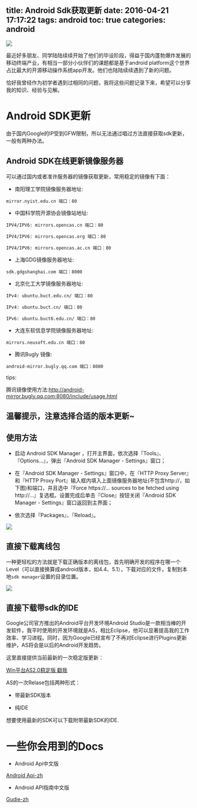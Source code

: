title: Android Sdk获取更新
date: 2016-04-21 17:17:22
tags: android
toc: true
categories: android
---

![](http://7xowaa.com1.z0.glb.clouddn.com/hei-131.jpg?imageView/2/w/610/q/100)

最近好多朋友、同学陆陆续续开始了他们的毕设阶段，得益于国内蓬勃爆炸发展的移动终端产业，有相当一部分小伙伴们的课题都是基于android platform这个世界占比最大的开源移动操作系统app开发。他们也陆陆续续遇到了新的问题。
  
恰好我曾经作为初学者遇到过相同的问题，我将这些问题记录下来，希望可以分享我的知识、经验与见解。

<!--more-->

# Android SDK更新 #

由于国内Google的IP受到GFW限制，所以无法通过唱过方法直接获取sdk更新，一般有两种办法。

## Android SDK在线更新镜像服务器 ##

可以通过国内或者准许服务器的镜像获取更新，常用稳定的镜像有下面：

- 南阳理工学院镜像服务器地址:

`mirror.nyist.edu.cn 端口：80`

- 中国科学院开源协会镜像站地址:

```
IPV4/IPV6: mirrors.opencas.cn 端口：80

IPV4/IPV6: mirrors.opencas.org 端口：80

IPV4/IPV6: mirrors.opencas.ac.cn 端口：80
```

- 上海GDG镜像服务器地址:

`sdk.gdgshanghai.com 端口：8000`

- 北京化工大学镜像服务器地址:

```
IPv4: ubuntu.buct.edu.cn/ 端口：80

IPv4: ubuntu.buct.cn/ 端口：80

IPv6: ubuntu.buct6.edu.cn/ 端口：80
```

- 大连东软信息学院镜像服务器地址:

`mirrors.neusoft.edu.cn 端口：80`

- 腾讯Bugly 镜像:

`android-mirror.bugly.qq.com 端口：8080`

tips:

腾讯镜像使用方法:http://android-mirror.bugly.qq.com:8080/include/usage.html

温馨提示，注意选择合适的版本更新~
----------
## 使用方法 ##

- 启动 Android SDK Manager ，打开主界面，依次选择『Tools』、『Options...』，弹出『Android SDK Manager - Settings』窗口；

- 在『Android SDK Manager - Settings』窗口中，在『HTTP Proxy Server』和『HTTP Proxy Port』输入框内填入上面镜像服务器地址(不包含http://，如下图)和端口，并且选中『Force https://... sources to be fetched using http://...』复选框。设置完成后单击『Close』按钮关闭『Android SDK Manager - Settings』窗口返回到主界面；

- 依次选择『Packages』、『Reload』。

![](http://www.androiddevtools.cn/static/image/sdk-manager-proxy-settings.png)

## 直接下载离线包 ##

一种更轻松的方法就是下载正确版本的离线包，首先明确开发的程序在哪一个Level（可以直接换算成android版本，如4.4、5.1），下载对应的文件，复制到本地`sdk manager`设置的目录位置。

![](http://7xowaa.com1.z0.glb.clouddn.com/android-local-sdk.png)

## 直接下载带sdk的IDE ##

Google公司官方推出的Android平台开发环境Android Studio是一款相当棒的开发软件，我平时使用的开发环境就是AS，相比Eclipse，他可以显著提高我的工作效率、学习进程。同时，因为Google已经宣布了不再对Eclipse进行Plugins更新维护，AS将会是以后的Android开发趋势。

这里直接提供当前最新的一次稳定版更新：

[Win平台AS2.0稳定版   戳我](http://pan.baidu.com/s/1cHlqma#path=%252FAndroid%252FDeveloper%2520Tools%252FWindows%252FAndroid%2520Studio%252F2.0%25E6%25AD%25A3%25E5%25BC%258F%25E7%2589%2588)

AS的一次Relase包括两种形式：

- 带最新SDK版本

- 纯IDE

想要使用最新的SDK可以下载附带最新SDK的IDE.

# 一些你会用到的Docs #

- Android Api中文版

[Android Api-zh](http://www.embeddedlinux.org.cn/androidapi/)

- Android API指南中文版

[Gudie-zh](http://api.apkbus.com/guide/)

